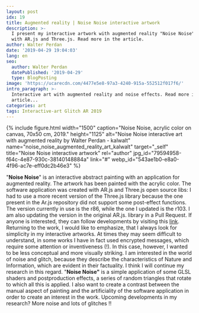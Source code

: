 ```yaml
---
layout: post
idx: 19
title: Augmented reality | Noise Noise interactive artwork
description: >-
  I present my interactive artwork with augmented reality "Noise Noise" made
  with AR.js and Three.js. Read more in the article.
author: Walter Perdan
date: '2019-04-29 19:04:03'
lang: en
seo:
  author: Walter Perdan
  datePublished: '2019-04-29'
  type: BlogPosting
image: 'https://ucarecdn.com/4477e5e8-97a3-4240-915a-552512f017f6/'
intro_paragraph: >-
  Interactive art with augmented reality and noise effects. Read more in the
  article...
categories: art
tags: Interactive-art Glitch AR 2019
---
```

{% include figure.html width="1500" caption="Noise Noise, acrylic color on canvas, 70x50 cm, 2019." height="1125" alt="Noise Noise interactive art with augmented reality by Walter Perdan - kalwalt" name="noise_noise_augmented_reality_art_kalwalt" target="_self" title="Noise Noise interactive artwork" rel="author" jpg_id="79594958-f64c-4e87-930c-38140148884a" link="#" webp_id="543ae1b0-e8a0-4f96-ac7e-eff0dc2b46e3" %}

"**Noise Noise**" is an interactive abstract painting with an application for augmented reality. The artwork has been painted with the acrylic color. The software application was created with AR.js and Three.js open source libs: I had to use a more recent version of the Three.js library because the one present in the Ar.js repository did not support some post-effect functions. The version currently in use is the r86, while the one I updated is the r103. I am also updating the version in the original AR.js. library in a Pull Request. If anyone is interested, they can follow developments by visiting this [link](https://github.com/jeromeetienne/AR.js/pull/515). Returning to the work, I would like to emphasize, that I always look for simplicity in my interactive artworks. At times they may seem difficult to understand, in some works I have in fact used encrypted messages, which require some attention or inventiveness (!). In this case, however, I wanted to be less conceptual and more visually striking. I am interested in the world of noise and glitch, because they describe the characteristics of Nature and Information, which are evident in their factuality. I think I will continue my research in this regard. "**Noise Noise"** is a simple application of some GLSL shaders and postproduction effects, a series of random triangles that rotate to which all this is applied. I also want to create a contrast between the manual aspect of painting and the artificiality of the software application in order to create an interest in the work. Upcoming developments in my research? More noise and lots of glitches !!

